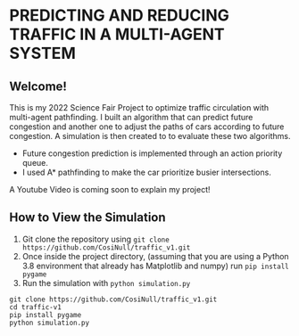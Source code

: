# PREDICTING AND REDUCING TRAFFIC IN A MULTI-AGENT SYSTEM

## Welcome!
This is my 2022 Science Fair Project to optimize traffic circulation with multi-agent pathfinding.
I built an algorithm that can predict future congestion and another one to adjust the paths of cars according to future congestion.
A simulation is then created to to evaluate these two algorithms.

- Future congestion prediction is implemented through an action priority queue.
- I used A* pathfinding to make the car prioritize busier intersections.

A Youtube Video is coming soon to explain my project!

## How to View the Simulation
1. Git clone the repository using `git clone https://github.com/CosiNull/traffic_v1.git`
2. Once inside the project directory, (assuming that you are using a Python 3.8 environment that already has Matplotlib and numpy) run `pip install pygame`
3. Run the simulation with `python simulation.py`

```
git clone https://github.com/CosiNull/traffic_v1.git
cd traffic-v1
pip install pygame
python simulation.py
```
